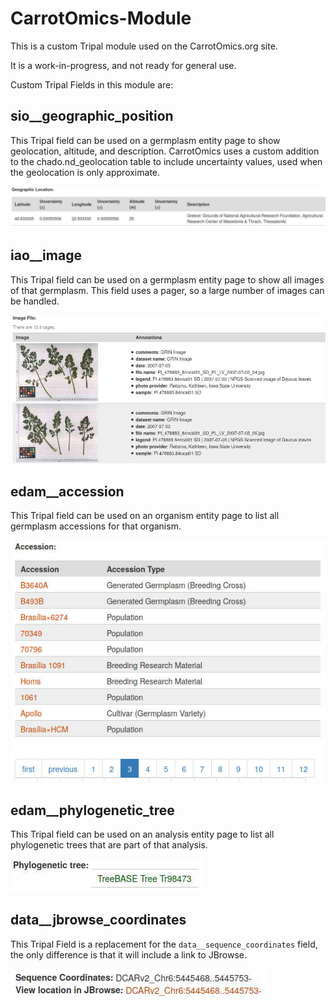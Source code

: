 CarrotOmics-Module
==================

This is a custom Tripal module used on the CarrotOmics.org site.

It is a work-in-progress, and not ready for general use.

Custom Tripal Fields in this module are:

sio__geographic_position
------------------------

This Tripal field can be used on a germplasm entity page to show geolocation,
altitude, and description. CarrotOmics uses a custom addition to the chado.nd_geolocation
table to include uncertainty values, used when the geolocation is only approximate.

![sio__geographic_position example image](/docs/sio__geographic_position_example.jpg?raw=true "Example image of sio__geographic_position tripal field")

iao__image
----------

This Tripal field can be used on a germplasm entity page to show all images of that
germplasm. This field uses a pager, so a large number of images can be handled.

![iao__image example image](/docs/iao__image_example.jpg?raw=true "Example image of iao__image tripal field")

edam__accession
---------------

This Tripal field can be used on an organism entity page to list all germplasm
accessions for that organism.

![edam__accession example image](/docs/edam__accession_example.jpg?raw=true "Example image of edam__accession tripal field")

edam__phylogenetic_tree
-----------------------

This Tripal field can be used on an analysis entity page to list all phylogenetic
trees that are part of that analysis.

![edam__phylogenetic_tree example image](/docs/edam__phylogenetic_tree_example.jpg?raw=true "Example image of edam__phylogenetic_tree tripal field")

data__jbrowse_coordinates
-------------------------

This Tripal Field is a replacement for the `data__sequence_coordinates` field,
the only difference is that it will include a link to JBrowse.

![data__jbrowse_coordinates example image](/docs/data__jbrowse_coordinates_example.jpg?raw=true "Example image of data__jbrowse_coordinates tripal field")

